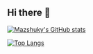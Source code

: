 ## Hi there 👋

<!--
**mazshuky/mazshuky** is a ✨ _special_ ✨ repository because its `README.md` (this file) appears on your GitHub profile.

Here are some ideas to get you started:

- 🔭 I’m currently working on ...
- 🌱 I’m currently learning ...
- 👯 I’m looking to collaborate on ...
- 🤔 I’m looking for help with ...
- 💬 Ask me about ...
- 📫 How to reach me: ...
- 😄 Pronouns: ...
- ⚡ Fun fact: ...
-->

[![Mazshuky's GitHub stats](https://github-readme-stats.vercel.app/api?username=mazshuky&show_icons=true&theme=transparent)](https://github.com/mazshuky)

[![Top Langs](https://github-readme-stats.vercel.app/api/top-langs/?username=mazshuky&layout=compact)](https://github.com/mazshuky)
